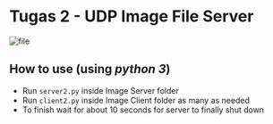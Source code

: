 # Tugas 2 - UDP Image File Server

![file](https://user-images.githubusercontent.com/32842793/55020330-371c6600-5029-11e9-8509-dc25802f921f.jpg)

## How to use (using _python 3_)
- Run `server2.py` inside Image Server folder
- Run `client2.py` inside Image Client folder as many as needed
- To finish wait for about 10 seconds for server to finally shut down 
